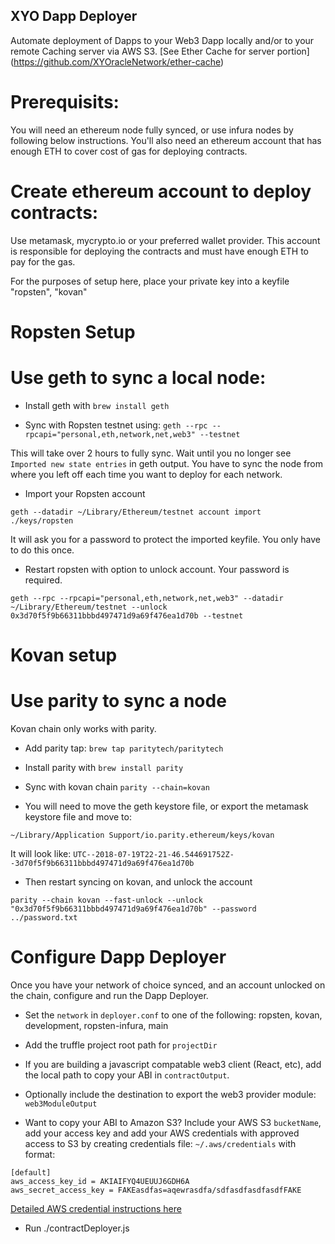 ## XYO Dapp Deployer

Automate deployment of Dapps to your Web3 Dapp locally and/or to your remote Caching server via AWS S3.  [See Ether Cache for server portion] (https://github.com/XYOracleNetwork/ether-cache)

# Prerequisits:  

You will need an ethereum node fully synced, or use infura nodes by following below instructions. You'll also need an ethereum account that has enough ETH to cover cost of gas for deploying contracts.

# Create ethereum account to deploy contracts:

Use metamask, mycrypto.io or your preferred wallet provider.  This account is responsible for deploying the contracts and must have enough ETH to pay for the gas.

For the purposes of setup here, place your private key into a keyfile "ropsten", "kovan"

# Ropsten Setup

# Use geth to sync a local  node:

* Install geth with 
`brew install geth`

* Sync with Ropsten testnet using:
`geth --rpc --rpcapi="personal,eth,network,net,web3" --testnet`

This will take over 2 hours to fully sync. Wait until you no longer see `Imported new state entries` in geth output.  You have to sync the node from where you left off each time you want to deploy for each network.

* Import your Ropsten account

`geth --datadir ~/Library/Ethereum/testnet account import ./keys/ropsten`

It will ask you for a password to protect the imported keyfile.  You only have to do this once.

* Restart ropsten with option to unlock account. Your password is required.

`geth --rpc --rpcapi="personal,eth,network,net,web3" --datadir ~/Library/Ethereum/testnet --unlock 0x3d70f5f9b66311bbbd497471d9a69f476ea1d70b --testnet`

# Kovan setup

# Use parity to sync a node
Kovan chain only works with parity.  

* Add parity tap: 
`brew tap paritytech/paritytech`

* Install parity with 
`brew install parity`

* Sync with kovan chain
`parity --chain=kovan`

* You will need to move the geth keystore file, or export the metamask keystore file and move to:

`~/Library/Application Support/io.parity.ethereum/keys/kovan`

It will look like:
`UTC--2018-07-19T22-21-46.544691752Z--3d70f5f9b66311bbbd497471d9a69f476ea1d70b`

*  Then restart syncing on kovan, and unlock the account

`parity --chain kovan --fast-unlock --unlock "0x3d70f5f9b66311bbbd497471d9a69f476ea1d70b" --password ../password.txt`


# Configure Dapp Deployer

Once you have your network of choice synced, and an account unlocked on the chain, configure and run the Dapp Deployer.

* Set the `network` in `deployer.conf` to one of the following:
ropsten, kovan, development, ropsten-infura, main

* Add the truffle project root path for `projectDir`

* If you are building a javascript compatable web3 client (React, etc), add the local path to copy your ABI in `contractOutput`.

* Optionally include the destination to export the web3 provider module: `web3ModuleOutput`

* Want to copy your ABI to Amazon S3?  Include your AWS S3 `bucketName`, add your access key and add your AWS credentials with approved access to S3 by creating credentials file:
`~/.aws/credentials` with format:

```
[default]
aws_access_key_id = AKIAIFYQ4UEUUJ6GDH6A
aws_secret_access_key = FAKEasdfas=aqewrasdfa/sdfasdfasdfasdfFAKE
```

 [Detailed AWS credential instructions here](https://docs.aws.amazon.com/sdk-for-java/v1/developer-guide/setup-credentials.html)

* Run ./contractDeployer.js




